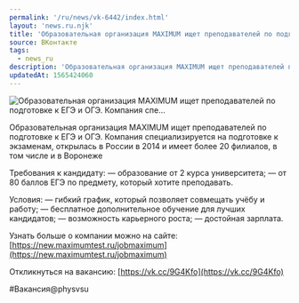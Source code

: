 ```yaml
---
permalink: '/ru/news/vk-6442/index.html'
layout: 'news.ru.njk'
title: 'Образовательная организация MAXIMUM ищет преподавателей по подготовке к ЕГЭ и ОГЭ. Компания спе…'
source: ВКонтакте
tags:
  - news_ru
description: 'Образовательная организация MAXIMUM ищет преподавателей по подготовке к ЕГЭ и ОГЭ. Компания спе…'
updatedAt: 1565424060
---
```

![Образовательная организация MAXIMUM ищет преподавателей по подготовке к ЕГЭ и ОГЭ. Компания спе…](https://sun9-29.userapi.com/impf/c850232/v850232367/1ba2d4/9NFNXNqzo7I.jpg?size=1280x853&quality=96&proxy=1&sign=2cfee0ead16161eb03f383192a3fc7a3&c_uniq_tag=pagT-a_SWkesS2RIvVIWW6f29t94rhGzP-MW2ScqtHM&type=album)

Образовательная организация MAXIMUM ищет преподавателей по подготовке к ЕГЭ и ОГЭ. Компания специализируется на подготовке к экзаменам, открылась в России в 2014 и имеет более 20 филиалов, в том числе и в Воронеже

Требования к кандидату:
— образование от 2 курса университета;
— от 80 баллов ЕГЭ по предмету, который хотите преподавать.

Условия:
— гибкий график, который позволяет совмещать учёбу и работу;
— бесплатное дополнительное обучение для лучших кандидатов;
— возможность карьерного роста;
— достойная зарплата.

Узнать больше о компании можно на сайте: [https://new.maximumtest.ru/jobmaximum](https://new.maximumtest.ru/jobmaximum)

Откликнуться на вакансию: [https://vk.cc/9G4Kfo](https://vk.cc/9G4Kfo)

#Вакансия@physvsu

